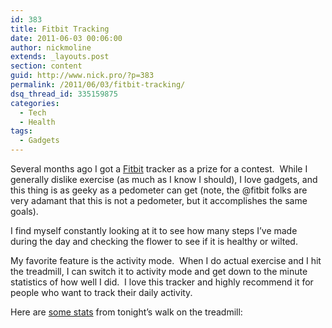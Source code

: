 ```yaml
---
id: 383
title: Fitbit Tracking
date: 2011-06-03 00:06:00
author: nickmoline
extends: _layouts.post
section: content
guid: http://www.nick.pro/?p=383
permalink: /2011/06/03/fitbit-tracking/
dsq_thread_id: 335159875
categories:
  - Tech
  - Health
tags:
  - Gadgets
---
```

Several months ago I got a [Fitbit](http://www.amazon.com/Fitbit-Wireless-Personal-Trainer/dp/B0031P3HY2%3FSubscriptionId%3D0P20NKJGP78BQ061KR02%26tag%3Dcapslog-20%26linkCode%3Dxm2%26camp%3D2025%26creative%3D165953%26creativeASIN%3DB0031P3HY2 "View product details at Amazon") tracker as a prize for a contest.  While I generally dislike exercise (as much as I know I should), I love gadgets, and this thing is as geeky as a pedometer can get (note, the @fitbit folks are very adamant that this is not a pedometer, but it accomplishes the same goals).

<!--more-->

<amp-img class="alignleft" src="{{ site.baseurl }}/wp-content/uploads/sites/4/2011/06/214dffo-VQL._SL160_.webp" alt="Fitbit" width="67" height="160" layout="intrinsic" lightbox>
  <amp-img fallback class="alignleft" src="{{ site.baseurl }}/wp-content/uploads/sites/4/2011/06/214dffo-VQL._SL160_.jpg" alt="Fitbit" width="67" height="160" layout="intrinsic" lightbox></amp-img>
</amp-img>
I find myself constantly looking at it to see how many steps I&#8217;ve made during the day and checking the flower to see if it is healthy or wilted.

My favorite feature is the activity mode.  When I do actual exercise and I hit the treadmill, I can switch it to activity mode and get down to the minute statistics of how well I did.  I love this tracker and highly recommend it for people who want to track their daily activity.

Here are [some stats](http://www.fitbit.com/user/223FZ9) from tonight&#8217;s walk on the treadmill:

<amp-img class="aligncenter" title="Treadmill Walk Statistics" alt="Treadmill Walk Statistics" src="{{ site.baseurl }}/wp-content/uploads/sites/4/2011/06/Region-capture-6.webp" width="547" height="321" data-recalc-dims="1" layout="intrinsic" lightbox>
  <amp-img fallback class="aligncenter" title="Treadmill Walk Statistics" alt="Treadmill Walk Statistics" src="{{ site.baseurl }}/wp-content/uploads/sites/4/2011/06/Region-capture-6.png" width="547" height="321" data-recalc-dims="1" layout="intrinsic" lightbox></amp-img>
</amp-img>
